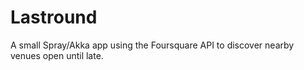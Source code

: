 # Lastround

A small Spray/Akka app using the Foursquare API to discover nearby venues open until late.

